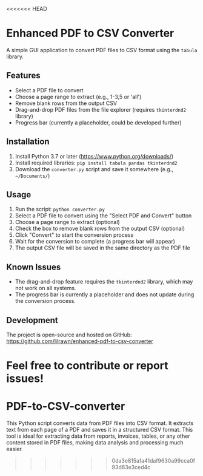 <<<<<<< HEAD
# Enhanced PDF to CSV Converter

A simple GUI application to convert PDF files to CSV format using the `tabula` library.

## Features

* Select a PDF file to convert
* Choose a page range to extract (e.g., 1-3,5 or 'all')
* Remove blank rows from the output CSV
* Drag-and-drop PDF files from the file explorer (requires `tkinterdnd2` library)
* Progress bar (currently a placeholder, could be developed further)

## Installation

1. Install Python 3.7 or later (https://www.python.org/downloads/)
2. Install required libraries: `pip install tabula pandas tkinterdnd2`
3. Download the `converter.py` script and save it somewhere (e.g., `~/Documents/`)

## Usage

1. Run the script: `python converter.py`
2. Select a PDF file to convert using the "Select PDF and Convert" button
3. Choose a page range to extract (optional)
4. Check the box to remove blank rows from the output CSV (optional)
5. Click "Convert" to start the conversion process
6. Wait for the conversion to complete (a progress bar will appear)
7. The output CSV file will be saved in the same directory as the PDF file

## Known Issues

* The drag-and-drop feature requires the `tkinterdnd2` library, which may not work on all systems.
* The progress bar is currently a placeholder and does not update during the conversion process.

## Development

The project is open-source and hosted on GitHub: https://github.com/lilrawn/enhanced-pdf-to-csv-converter

Feel free to contribute or report issues!
=======
# PDF-to-CSV-converter
This Python script converts data from PDF files into CSV format. It extracts text from each page of a PDF and saves it in a structured CSV format. This tool is ideal for extracting data from reports, invoices, tables, or any other content stored in PDF files, making data analysis and processing much easier.
>>>>>>> 0da3e815afa41daf9630a99cca0f93d83e3ced4c
